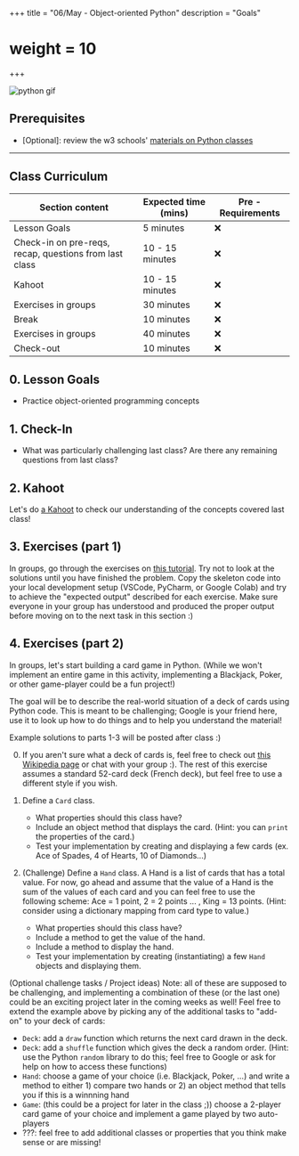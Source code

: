 +++
title = "06/May - Object-oriented Python"
description = "Goals"
# weight = 10
+++

![python gif](https://cdn-images-1.medium.com/max/1300/1*TIyf0_kfMRRiJQFAUgp0QQ.png)

## Prerequisites

- \[Optional\]: review the w3 schools' [materials on Python classes](https://www.w3schools.com/python/python_classes.asp)

---

## Class Curriculum

| Section content                                        | Expected time (mins) | Pre - Requirements |
| ------------------------------------------------------ | -------------------- | ------------------ |
| Lesson Goals                                           | 5 minutes            | ❌                 |
| Check-in on pre-reqs, recap, questions from last class | 10 - 15 minutes      | ❌                 |
| Kahoot                                                 | 10 - 15 minutes      | ❌                 |
| Exercises in groups                                    | 30 minutes           | ❌                 |
| Break                                                  | 10 minutes           | ❌                 |
| Exercises in groups                                    | 40 minutes           | ❌                 |
| Check-out                                              | 10 minutes           | ❌                 |

## 0. Lesson Goals

- Practice object-oriented programming concepts

## 1. Check-In

- What was particularly challenging last class? Are there any remaining questions from last class?

## 2. Kahoot

Let's do [a Kahoot](https://create.kahoot.it/details/1b6aba45-138f-4af3-bb3a-3c8e290a26d5) to check our understanding of the concepts covered last class!

## 3. Exercises (part 1)

In groups, go through the exercises on [this tutorial](https://pynative.com/python-object-oriented-programming-oop-exercise/). Try not to look at the solutions until you have finished the problem. Copy the skeleton code into your local development setup (VSCode, PyCharm, or Google Colab) and try to achieve the "expected output" described for each exercise. Make sure everyone in your group has understood and produced the proper output before moving on to the next task in this section :)

## 4. Exercises (part 2)

In groups, let's start building a card game in Python. (While we won't implement an entire game in this activity, implementing a Blackjack, Poker, or other game-player could be a fun project!)

The goal will be to describe the real-world situation of a deck of cards using Python code. This is meant to be challenging; Google is your friend here, use it to look up how to do things and to help you understand the material!

Example solutions to parts 1-3 will be posted after class :)

0. If you aren't sure what a deck of cards is, feel free to check out [this Wikipedia page](https://en.wikipedia.org/wiki/Standard_52-card_deck) or chat with your group :). The rest of this exercise assumes a standard 52-card deck (French deck), but feel free to use a different style if you wish.
1. Define a `Card` class.

   - What properties should this class have?
   - Include an object method that displays the card. (Hint: you can `print` the properties of the card.)
   - Test your implementation by creating and displaying a few cards (ex. Ace of Spades, 4 of Hearts, 10 of Diamonds...)
   <!-- 
      Possible solution:

   ```python
       class Card:
           def __init__(self, suit, name):
               # Note: you can add additional checks here
               self.suit = suit
               self.name = name

           def display(self):
               print(self.name, "of", self.suit)

       # Test instantiating and displaying a card
       test_card = Card("spades", "A")
       test_card.display()

   ```

2) Define a `Deck` class.

   - What properties should this class have?
   - In the **init** constructor, make sure to build some representation of the 52-card deck. (Hint: use a nested for loop to create all the necessary cards)
   - Include an object method that displays the deck.
   - Test your implementation by displaying the deck. Is the whole deck there and as you expect?

   <!-- Possible solution:

   ```python
       class Deck:
           def __init__(self):
               # Define the suits and names that we will iterate over
               suits = ["spades", "hearts", "diamonds", "clubs"]
               names = ["2", "3", "4", "5", "6", "7", "8", "9", "10", "J", "Q", "K", "A"]
               # Create a list of Cards, one value for each suit
               self.cards = []
               for suit in suits:
                   for name in names:
                       self.cards.append(Card(suit, name))

           def display(self):
               print("deck:")
               # Let's display each card in the deck using the Card's display object method
               for card in self.cards:
                   card.display()

       # Test out instantiating and displaying the Deck
       deck = Deck()
       deck.display()
   ``` -->

3) (Challenge) Define a `Hand` class. A Hand is a list of cards that has a total value. For now, go ahead and assume that the value of a Hand is the sum of the values of each card and you can feel free to use the following scheme: Ace = 1 point, 2 = 2 points ... , King = 13 points. (Hint: consider using a dictionary mapping from card type to value.)

   - What properties should this class have?
   - Include a method to get the value of the hand.
   - Include a method to display the hand.
   - Test your implementation by creating (instantiating) a few `Hand` objects and displaying them.

   <!-- Possible solution:

   ```python
       class Hand:
           def __init__(self):
               # This is one way of implementing this; you could also take in a list of cards and set that here (and add the value) for example.
               self.cards = []
               self.value = 0

           def add_card(self, card):
               # We could also make this a "global variable" instead of duplicating across Deck and Hand
               # As a bonus task: feel free to try making card_values a "global variable" and use this in Deck and Hand :)
               card_values = {
                   "A": 1,
                   "2": 2,
                   "3": 3,
                   "4": 4,
                   "5": 5,
                   "6": 6,
                   "7": 7,
                   "8": 8,
                   "9": 9,
                   "10": 10,
                   "J": 11,
                   "Q": 12,
                   "K": 13,
               }
               # Add the card to the hand's list of cards
               self.cards.append(card)
               # Add the card's point value (from the mapping above) to the total value of the hand
               self.value += card_values[card.name]

           def display(self):
               print("value of hand:", self.value)
               print("cards in hand:")
               for card in self.cards:
                   card.display()

        # Test instantiating a Hand and adding two cards to it, then displaying the hand
        hand = Hand()
        # Can create a Card to add to the hand and pass in as a variable
        test_card = Card("spades", "A")
        hand.add_card(test_card)
        # Or we can directly create and add a Card in the same line
        hand.add_card(Card("hearts", "10"))
        hand.display()
   ``` -->

(Optional challenge tasks / Project ideas) Note: all of these are supposed to be challenging, and implementing a combination of these (or the last one) could be an exciting project later in the coming weeks as well! Feel free to extend the example above by picking any of the additional tasks to "add-on" to your deck of cards:

- `Deck`: add a `draw` function which returns the next card drawn in the deck.
- `Deck`: add a `shuffle` function which gives the deck a random order. (Hint: use the Python `random` library to do this; feel free to Google or ask for help on how to access these functions)
- `Hand`: choose a game of your choice (i.e. Blackjack, Poker, ...) and write a method to either 1) compare two hands or 2) an object method that tells you if this is a winnning hand
- `Game`: (this could be a project for later in the class ;)) choose a 2-player card game of your choice and implement a game played by two auto-players
- ???: feel free to add additional classes or properties that you think make sense or are missing!
